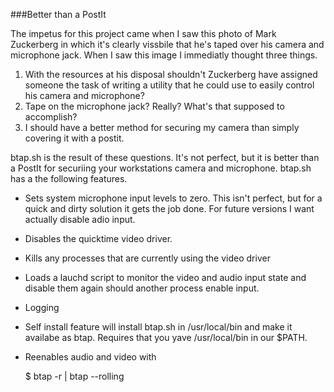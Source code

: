 ###Better than a PostIt

The impetus for this project came when I saw this photo of Mark Zuckerberg in which it's clearly vissbile that he's taped over his camera and microphone jack.  When I saw this image I immediatly thought three things.

  1. With the resources at his disposal shouldn't Zuckerberg have assigned someone the task of writing a utility that he could use to easily control his camera and microphone?
  2. Tape on the microphone jack?  Really?  What's that supposed to accomplish?
  3. I should have a better method for securing my camera than simply covering it with a postit.

btap.sh is the result of these questions. It's not perfect, but it is better than a PostIt for securiing your workstations camera and microphone.  btap.sh has a the following features.

  * Sets system microphone input levels to zero.  This isn't perfect, but for a quick and dirty solution it gets the job done.  For future versions I want actually disable adio input.
  * Disables the quicktime video driver.
  * Kills any processes that are currently using the video driver
  * Loads a lauchd script to monitor the video and audio input state and disable them again should another process enable input.
  * Logging <needs descripton>
  * Self install feature will install btap.sh in /usr/local/bin and make it availabe as btap.  Requires that you yave /usr/local/bin in our $PATH.
  * Reenables audio and video with
 
    $ btap -r | btap --rolling

